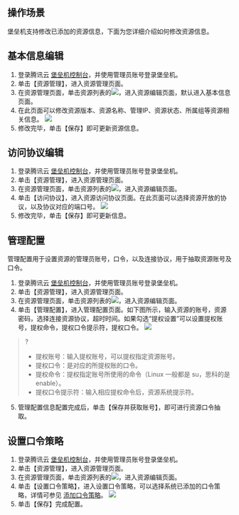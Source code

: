 ## 操作场景
堡垒机支持修改已添加的资源信息，下面为您详细介绍如何修改资源信息。


## 基本信息编辑

1. 登录腾讯云 [堡垒机控制台](https://console.cloud.tencent.com/dsgc/bh)，并使用管理员账号登录堡垒机。
2. 单击【资源管理】，进入资源管理页面。
3. 在资源管理页面，单击资源列表的<img src=" https://main.qcloudimg.com/raw/8de79a764585120c76fe07b5bf483110.png"  style="margin:0;">，进入资源编辑页面，默认进入基本信息页面。
4. 在此页面可以修改资源版本、资源名称、管理IP、资源状态、所属组等资源相关信息。
![](https://main.qcloudimg.com/raw/1677bea365fb6aec74fb444f837428fd.png)
5. 修改完毕，单击【保存】即可更新资源信息。


## 访问协议编辑

1. 登录腾讯云 [堡垒机控制台](https://console.cloud.tencent.com/dsgc/bh)，并使用管理员账号登录堡垒机。
2. 单击【资源管理】，进入资源管理页面。
3. 在资源管理页面，单击资源列表的<img src=" https://main.qcloudimg.com/raw/8de79a764585120c76fe07b5bf483110.png"  style="margin:0;">，进入资源编辑页面。
4. 单击【访问协议】，进入资源访问协议页面。在此页面可以选择资源开放的协议，以及协议对应的端口号。
![](https://main.qcloudimg.com/raw/f804cbf68efc525ff8ef0ce82eae5582.png)
5. 修改完毕，单击【保存】即可更新信息。


## 管理配置

管理配置用于设置资源的管理员账号，口令，以及连接协议，用于抽取资源账号及口令。

1. 登录腾讯云 [堡垒机控制台](https://console.cloud.tencent.com/dsgc/bh)，并使用管理员账号登录堡垒机。
2. 单击【资源管理】，进入资源管理页面。
3. 在资源管理页面，单击资源列表的<img src=" https://main.qcloudimg.com/raw/8de79a764585120c76fe07b5bf483110.png"  style="margin:0;">，进入资源编辑页面。
4. 单击【管理配置】，进入管理配置页面。如下图所示，输入资源的账号，资源密码，选择连接资源协议，超时时间。如果勾选“提权设置”可以设置提权账号，提权命令，提权口令提示符，提权口令。
![](https://main.qcloudimg.com/raw/b9d6a048952ae40a1cf51dd2ab41daa8.png)
>?
>- 提权账号：输入提权账号，可以提权指定资源账号。
>- 提权口令：是对应的所提权账的口令。
>- 提权命令：提权指定账号所使用的命令（Linux 一般都是 su，思科的是 enable）。
>- 提权口令提示符：输入相应提权命令后，资源系统提示符。
5. 管理配置信息配置完成后，单击【保存并获取账号】，即可进行资源口令抽取。

## 设置口令策略

1. 登录腾讯云 [堡垒机控制台](https://console.cloud.tencent.com/dsgc/bh)，并使用管理员账号登录堡垒机。
2. 单击【资源管理】，进入资源管理页面。
3. 在资源管理页面，单击资源列表的<img src=" https://main.qcloudimg.com/raw/8de79a764585120c76fe07b5bf483110.png"  style="margin:0;">，进入资源编辑页面。
4. 单击【设置口令策略】，进入设置口令策略，可以选择系统已添加的口令策略，详情可参见 [添加口令策略](https://cloud.tencent.com/document/product/1025/32298)。
![](https://main.qcloudimg.com/raw/d9028e7756d3fa7a6ac8380e1ab2529d.png)
5. 单击【保存】完成配置。


